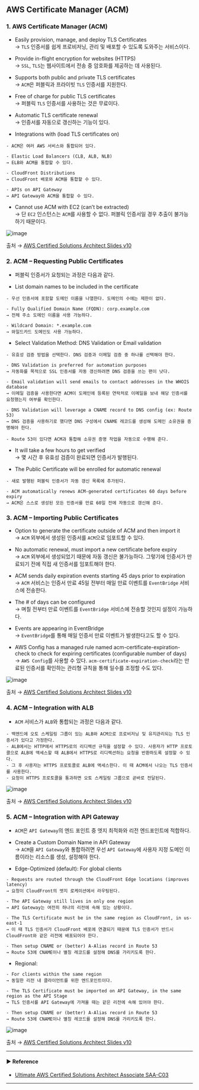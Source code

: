 ## AWS Certificate Manager (ACM)
### 1. AWS Certificate Manager (ACM)
- Easily provision, manage, and deploy TLS Certificates  
→ `TLS` 인증서를 쉽게 프로비저닝, 관리 및 배포할 수 있도록 도와주는 서비스이다.

- Provide in-flight encryption for websites (HTTPS)  
→ `SSL`, `TLS`는 웹사이트에서 전송 중 암호화를 제공하는 데 사용된다.

- Supports both public and private TLS certificates  
→ `ACM`은 퍼블릭과 프라이빗 `TLS` 인증서를 지원한다.

- Free of charge for public TLS certificates  
→ 퍼블릭 `TLS` 인증서를 사용하는 것은 무료이다.

- Automatic TLS certificate renewal  
→ 인증서를 자동으로 갱신하는 기능이 있다.

- Integrations with (load TLS certificates on)
~~~
- ACM은 여러 AWS 서비스와 통합되어 있다.

- Elastic Load Balancers (CLB, ALB, NLB)
→ ELB와 ACM을 통합할 수 있다.

- CloudFront Distributions
→ CloudFront 배포와 ACM을 통합할 수 있다.

- APIs on API Gateway
→ API Gateway와 ACM을 통합할 수 있다.
~~~

- Cannot use ACM with EC2 (can’t be extracted)  
→ 단 `EC2` 인스턴스는 `ACM`를 사용할 수 없다. 퍼블릭 인증서일 경우 추출이 불가능하기 때문이다.

![image](https://user-images.githubusercontent.com/97398071/236859215-cb34b8c0-17a9-428d-9a6b-b9a88976dfdf.png)

출처 → [AWS Certified Solutions Architect Slides v10](https://courses.datacumulus.com/downloads/certified-solutions-architect-pn9/)

### 2. ACM – Requesting Public Certificates
- 퍼블릭 인증서가 요청되는 과정은 다음과 같다.

- List domain names to be included in the certificate
~~~
- 우선 인증서에 포함할 도메인 이름을 나열한다. 도메인의 수에는 제한이 없다.

- Fully Qualified Domain Name (FQDN): corp.example.com 
→ 전체 주소 도메인 이름을 사용 가능하다.

- Wildcard Domain: *.example.com
→ 와일드카드 도메인도 사용 가능하다.
~~~

- Select Validation Method: DNS Validation or Email validation 
~~~
- 유효성 검증 방법을 선택한다. DNS 검증과 이메일 검증 중 하나를 선택해야 한다.

- DNS Validation is preferred for automation purposes 
→ 자동화를 목적으로 SSL 인증서를 자동 갱신하려면 DNS 검증을 쓰는 편이 낫다.

- Email validation will send emails to contact addresses in the WHOIS database 
→ 이메일 검증을 사용한다면 ACM이 도메인에 등록된 연락처로 이메일을 보내 해당 인증서를 요청했는지 여부를 확인한다.

- DNS Validation will leverage a CNAME record to DNS config (ex: Route 53)
→ DNS 검증을 사용하기로 했다면 DNS 구성에서 CNAME 레코드를 생성해 도메인 소유권을 증명해야 한다.

- Route 53이 있다면 ACM과 통합해 소유권 증명 작업을 자동으로 수행해 준다.
~~~
 
- It will take a few hours to get verified  
→ 몇 시간 후 유효성 검증이 완료되면 인증서가 발행된다.
 
- The Public Certificate will be enrolled for automatic renewal 
~~~
- 새로 발행된 퍼블릭 인증서가 자동 갱신 목록에 추가된다.

- ACM automatically renews ACM-generated certificates 60 days before expiry
→ ACM은 스스로 생성된 모든 인증서를 만료 60일 전에 자동으로 갱신해 준다.
~~~

### 3. ACM – Importing Public Certificates
- Option to generate the certificate outside of ACM and then import it  
→ `ACM` 외부에서 생성된 인증서를 `ACM`으로 임포트할 수 있다.

- No automatic renewal, must import a new certificate before expiry  
→ `ACM` 외부에서 생성되었기 때문에 자동 갱신은 불가능하다. 그렇기에 인증서가 만료되기 전에 직접 새 인증서를 임포트해야 한다.

- ACM sends daily expiration events starting 45 days prior to expiration  
→ `ACM` 서비스는 인증서 만료 45일 전부터 매일 만료 이벤트를 `EventBridge` 서비스에 전송한다.

- The # of days can be configured  
→ 며칠 전부터 만료 이벤트를 `EventBridge` 서비스에 전송할 것인지 설정이 가능하다.

- Events are appearing in EventBridge  
→ `EventBridge`를 통해 매일 인증서 만료 이벤트가 발생한다고도 할 수 있다.

- AWS Config has a managed rule named acm-certificate-expiration-check to check for expiring certificates (configurable number of days)  
→ `AWS Config`를 사용할 수 있다. `acm-certificate-expiration-check`라는 만료된 인증서를 확인하는 관리형 규칙을 통해 일수를 조정할 수도 있다.

![image](https://user-images.githubusercontent.com/97398071/236859957-d0a0454a-f0cb-436a-acb6-ff18ae1b964e.png)

출처 → [AWS Certified Solutions Architect Slides v10](https://courses.datacumulus.com/downloads/certified-solutions-architect-pn9/)

### 4. ACM – Integration with ALB
- `ACM` 서비스가 `ALB`와 통합되는 과정은 다음과 같다.
~~~
- 백엔드에 오토 스케일링 그룹이 있는 ALB와 ACM으로 프로비저닝 및 유지관리되는 TLS 인증서가 있다고 가정한다.
- ALB에서는 HTTP에서 HTTPS로의 리디렉션 규칙을 설정할 수 있다. 사용자가 HTTP 프로토콜으로 ALB에 액세스할 때 ALB에서 HTTPS로 리디렉션하는 요청을 반환하도록 설정할 수 있다.
- 그 후 사용자는 HTTPS 프로토콜로 ALB에 액세스한다. 이 때 ACM에서 나오는 TLS 인증서를 사용한다.
- 요청이 HTTPS 프로토콜을 통과하면 오토 스케일링 그룹으로 곧바로 전달된다.
~~~

![image](https://user-images.githubusercontent.com/97398071/236860060-18fb05a2-cc83-422f-946d-ae8dd5931a3e.png)

출처 → [AWS Certified Solutions Architect Slides v10](https://courses.datacumulus.com/downloads/certified-solutions-architect-pn9/)

### 5. ACM – Integration with API Gateway
- `ACM`은 `API Gateway`의 엔드 포인트 중 엣지 최적화와 리전 엔드포인트에 적합하다.

- Create a Custom Domain Name in API Gateway  
→ `ACM`을 `API Gateway`와 통합하려면 우선 `API Gateway`에 사용자 지정 도메인 이름이라는 리소스를 생성, 설정해야 한다.

- Edge-Optimized (default): For global clients
~~~~
- Requests are routed through the CloudFront Edge locations (improves latency)
→ 요청이 CloudFront의 엣지 로케이션에서 라우팅된다.

- The API Gateway still lives in only one region
→ API Gateway는 여전히 하나의 리전에 속해 있는 상황이다.

- The TLS Certificate must be in the same region as CloudFront, in us-east-1
→ 이 때 TLS 인증서가 CloudFront 배포에 연결되기 때문에 TLS 인증서가 반드시 CloudFront와 같은 리전에 배포되어야 한다.

- Then setup CNAME or (better) A-Alias record in Route 53
→ Route 53에 CNAME이나 별칭 레코드를 설정해 DNS를 가리키도록 한다.
~~~~

- Regional:
~~~
- For clients within the same region
→ 동일한 리전 내 클라이언트를 위한 엔드포인트이다.

- The TLS Certificate must be imported on API Gateway, in the same region as the API Stage
→ TLS 인증서를 API Gateway에 가져올 때는 같은 리전에 속해 있어야 한다.

- Then setup CNAME or (better) A-Alias record in Route 53
→ Route 53에 CNAME이나 별칭 레코드를 설정해 DNS를 가리키도록 한다.
~~~

![image](https://user-images.githubusercontent.com/97398071/236866321-5e3e7751-db6b-408e-9120-df528d7f2598.png)

출처 → [AWS Certified Solutions Architect Slides v10](https://courses.datacumulus.com/downloads/certified-solutions-architect-pn9/)

---
#### ▶ Reference
- [Ultimate AWS Certified Solutions Architect Associate SAA-C03](https://www.udemy.com/course/aws-certified-solutions-architect-associate-saa-c03/)
---
